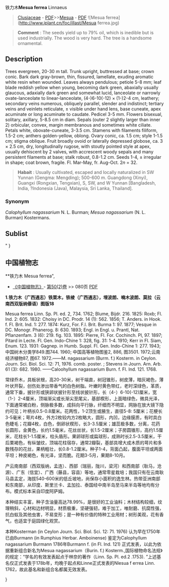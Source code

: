 铁力木**Mesua ferrea** Linnaeus

> [Clusiaceae](http://www.iplant.cn/info/Clusiaceae?t=foc) - [PDF](http://www.iplant.cn/foc/pdf/Clusiaceae.pdf)>>[Mesua](http://www.iplant.cn/info/Mesua?t=foc) - [PDF](http://www.iplant.cn/foc/pdf/Mesua.pdf)
![Mesua ferrea](http://www.iplant.cn/foc/illast/Mesua ferrea.jpg)


> **Comment** : 
> The seeds yield up to 79% oil, which is inedible but is used industrially. The wood is very hard. The tree is a handsome ornamental.

## Description

Trees evergreen, 20-30 m tall. Trunk upright, buttressed at base; crown conic. Bark dark gray-brown, thin, fissured, lamellate, exuding aromatic white resin when wounded. Leaves always pendulous; petiole 5-8 mm; leaf blade reddish yellow when young, becoming dark green, abaxially usually glaucous, adaxially dark green and somewhat lucid, lanceolate or narrowly ovate-lanceolate to linear-lanceolate, (4-)6-10(-12) × (1-)2-4 cm, leathery; secondary veins numerous, obliquely parallel, slender and indistinct; tertiary veins and veinlets reticulate, ± visible under hand lens, base cuneate, apex acuminate or long acuminate to caudate. Pedicel 3-5 mm. Flowers bisexual, solitary, axillary, 5-8.5 cm in diam. Sepals (outer 2 slightly larger than inner 2) orbicular, convex, margin membranous and sometimes white ciliate. Petals white, obovate-cuneate, 3-3.5 cm. Stamens with filaments filiform, 1.5-2 cm; anthers golden-yellow, oblong. Ovary conic, ca. 1.5 cm; style 1-1.5 cm; stigma oblique. Fruit broadly ovoid or laterally depressed globose, ca. 3 × 2.5 cm, dry, longitudinally rugose, with stoutly pointed style at apex, usually dehiscent by 2 valves, with accrescent woody sepals and many persistent filaments at base; stalk robust, 0.8-1.2 cm. Seeds 1-4, ± irregular in shape; coat brown, fragile. Fl. Mar-May, fr. Aug-Oct. 2*n* = 32.


> **Habait** : 
> Usually cultivated, escaped and locally naturalized in SW Yunnan (Gengma: Mengding); 500-600 m. Guangdong (Xinyi), Guangxi (Rongxian, Tengxian), S, SW, and W Yunnan [Bangladesh, India, ?Indonesia (Java), Malaysia, Sri Lanka, Thailand].

### Synonym
*Calophyllum nagassarium* N. L. Burman; *Mesua nagassarium* (N. L. Burman) Kostermans.


## Sublist
"
}
## 中国植物志

**铁力木 Mesua ferrea",


* [《中国植物志》](http://www.iplant.cn/frps)- [第50(2)卷](http://www.iplant.cn/frps/vol/50(2)) >> 080页 [PDF](http://www.iplant.cn/frps/pdf/50(2)/080.PDF)

**1.铁力木（广西通志）铁栗木，铁棱（广西通志），埋波朗、喃木波朗、莫拉（云南西双版纳傣语）图版18**

Mesua ferrea Linn. Sp. Pl. ed. 2, 734. 1762; Blume, Bijdr. 216. 1825: Roxb; Fl. Ind. 2: 605. 1832: Choisy in DC. Prodr. 14 (1): 562. 1856; T. Anders. in Hook. f. Fl. Brit. Ind. 1: 277. 1874: Kurz, For. F.l. Brit. Burma 1: 97. 1877; Vesque in DC. Monogr. Phanerog. 8: 630. 1893; Engl. in Engl. u. Prantl, Nat. Pflanzenfam. 3 (6): 219. fig. 103. 1895: Pierre, Fl. For. Cochinch. Pl, 97. 1897; Pitard in Lecte. Fl. Gen. Indo-Chine 1: 328, fig. 31: 1-4. 1910; Kerr in Fl. Siam, Enum. 123. 1931: Gagnep. in Humb. Suppl. Fl. Gen. Indo-Chine 1: 277. 1943;中国树木分类学849.图744. 1960; 中国高等植物图鉴2, 886, 图3501. 1972;云南经济植物87, 图67. 1972.——M. nagassarium (Burm. f.) Kosterm. in Ceylon. Journ. Sci. Biol. Sci. 12: 71, 1976. comb. poster. ; Stevens in Journ. Arn. Arb. 61 (3): 682. 1980. ——Caloohyllum nagassarium Burn. f. Fl. Ind. 121. 1768.

常绿乔木，具板状根，高20-30米，树干端直，树冠锥形，树皮薄，暗灰褐色，薄叶状开裂，创伤处渗出带香气的白色树脂。叶嫩时黄色带红，老时深绿色，革质，通常下垂，披针形或狭卵状披针形至线状披针形，长（4-）6-10(-12)厘米，宽（1-）2-4厘米，顶端渐尖或长渐尖至尾尖，基部楔形，上面暗绿色，微具光泽，下面通常被白粉，侧脉极多数，成斜向平行脉，纤细而不明显，网脉在放大镜下隐约可见；叶柄长0.5-0.8厘米。花两性，1-2顶生或腋生，直径5-8: 5厘米；花梗长3-5毫米；萼片4枚，外方2枚较内方2枚略大，圆形，内凹，边缘膜质，有时具白色睫毛；花瓣4枚，白色，倒卵状楔形，长3-3.5厘米；雄蕊极多数，分离，花药长圆形，金黄色，长约1.5毫米，花丝丝状，长1.5-2厘米；子房圆锥形，高约1.5厘米，花柱长1-1.5厘米，柱头盾形。果卵球形或扁球形，成熟时长2.5-3.5厘米，干后栗褐色，有纵皱纹，顶端花柱宿存，通常2瓣裂，基部具增大成木质的萼片和多数残存的花丝，果柄粗壮，长0.8-1.2厘米。种子1-4，背面凸起，腹面平坦或两面平坦；种皮褐色，有光泽，坚而脆。花期3-5月，果期8-10月。

产云南南部（西双版纳，孟连）、西部（瑞丽，陇川，梁河）和西南部（耿马，沧源）、广东（信宜）、广西（藤县，容县）等地，通常零星栽培；我国只有在云南耿马县孟定，海拔540-600米的低丘坡地，尚保存小面积的逸生林。热带亚洲南部和东南部，从印度、斯里兰卡、孟加拉、泰国经中南半岛至马来半岛等地均有分布。模式标本采自印度阿萨姆。

本种结实丰富，种子含油量高达78.99%，是很好的工业油料；木材结构较细，纹理稍斜，心材和边材明显，材质极重，坚硬强韧，难于加工，唯耐磨、抗腐性强，抗白蚁及其他虫害，不易变形；是一种有价值的特种工业用材；树形美观，花有香气，也适宜于庭园绿化观赏。

本种Kosterman (in Ceylon Journ. Sci. Biol. Sci. 12: 71. 1976) 认为早在1750年已由Burmann (in Rumphius Herbar. Amboinense) 鉴定为Calophyllum nagassarium Burmann 1786年Burmann f. (in Fl. Ind. 121) 正式发表，以此为依据重新组合新名为Mesua nagassarium（Burin. f.) Kosterm.,国际植物命名法规》的规定：“学名的有效发表起点于林奈的著作（Linn. Sp. Pl. ed.2 .1753). ”上述基名仅正式发表于178b年，均晚于起点和Linne正式发表的Nlesua f errea Linn. 1762，故此基名和新组合名都属无效发表。

}